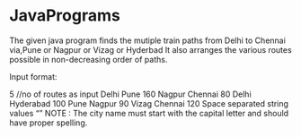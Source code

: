 # JavaPrograms
The given java program finds the mutiple train paths from Delhi to Chennai via,Pune or Nagpur or Vizag or Hyderbad
It also arranges the various routes possible in non-decreasing order of paths.


Input format:

5     //no of routes as input
Delhi  Pune   160
Nagpur  Chennai  80
Delhi  Hyderabad  100
Pune  Nagpur  90
Vizag  Chennai  120
Space separated string values
“<Boarding station><space><Destination station><space><cost>”
NOTE : The city name must start with the capital letter and should have proper spelling.
